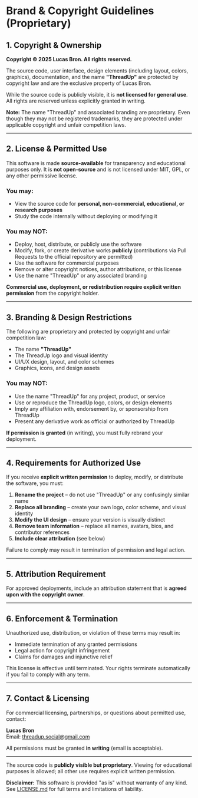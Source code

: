 # Brand & Copyright Guidelines (Proprietary)

## 1. Copyright & Ownership

**Copyright © 2025 Lucas Bron. All rights reserved.**

The source code, user interface, design elements (including layout, colors, graphics), documentation, and the name **"ThreadUp"** are protected by copyright law and are the exclusive property of Lucas Bron.

While the source code is publicly visible, it is **not licensed for general use**. All rights are reserved unless explicitly granted in writing.

**Note:** The name "ThreadUp" and associated branding are proprietary. Even though they may not be registered trademarks, they are protected under applicable copyright and unfair competition laws.

---

## 2. License & Permitted Use

This software is made **source-available** for transparency and educational purposes only. It is **not open-source** and is not licensed under MIT, GPL, or any other permissive license.

### You may:

- View the source code for **personal, non-commercial, educational, or research purposes**
- Study the code internally without deploying or modifying it

### You may NOT:

- Deploy, host, distribute, or publicly use the software
- Modify, fork, or create derivative works **publicly** (contributions via Pull Requests to the official repository are permitted)
- Use the software for commercial purposes
- Remove or alter copyright notices, author attributions, or this license
- Use the name "ThreadUp" or any associated branding

**Commercial use, deployment, or redistribution require explicit written permission** from the copyright holder.

---

## 3. Branding & Design Restrictions

The following are proprietary and protected by copyright and unfair competition law:

- The name **"ThreadUp"**
- The ThreadUp logo and visual identity
- UI/UX design, layout, and color schemes
- Graphics, icons, and design assets

### You may NOT:

- Use the name "ThreadUp" for any project, product, or service
- Use or reproduce the ThreadUp logo, colors, or design elements
- Imply any affiliation with, endorsement by, or sponsorship from ThreadUp
- Present any derivative work as official or authorized by ThreadUp

**If permission is granted** (in writing), you must fully rebrand your deployment.

---

## 4. Requirements for Authorized Use

If you receive **explicit written permission** to deploy, modify, or distribute the software, you must:

1. **Rename the project** – do not use "ThreadUp" or any confusingly similar name
2. **Replace all branding** – create your own logo, color scheme, and visual identity
3. **Modify the UI design** – ensure your version is visually distinct
4. **Remove team information** – replace all names, avatars, bios, and contributor references
5. **Include clear attribution** (see below)

Failure to comply may result in termination of permission and legal action.

---

## 5. Attribution Requirement

For approved deployments, include an attribution statement that is **agreed upon with the copyright owner**.

---

## 6. Enforcement & Termination

Unauthorized use, distribution, or violation of these terms may result in:

- Immediate termination of any granted permissions
- Legal action for copyright infringement
- Claims for damages and injunctive relief

This license is effective until terminated. Your rights terminate automatically if you fail to comply with any term.

---

## 7. Contact & Licensing

For commercial licensing, partnerships, or questions about permitted use, contact:

**Lucas Bron**  
Email: threadup.social@gmail.com

All permissions must be granted **in writing** (email is acceptable).

---

The source code is **publicly visible but proprietary**. Viewing for educational purposes is allowed; all other use requires explicit written permission.

**Disclaimer:** This software is provided "as is" without warranty of any kind. See [LICENSE.md](LICENSE.md) for full terms and limitations of liability.
